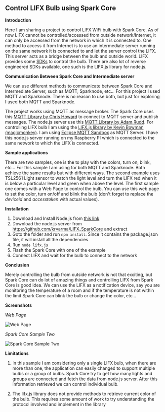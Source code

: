 Control LIFX Bulb using Spark Core
-----------------------------

**Introduction**

Here I am sharing a project to control LIFX WiFi bulb with Spark Core. As of now LIFX cannot be controlled/accessed from outside network/Internet, it can only be accessed from the network in which it is connected to. One method to access it from Internet is to use an intermediate server running on the same network it is connected to and let the server control the LIFX. This server acts as a bridge between the bulb and outside world. LIFX provides some [SDKs][1] to control the bulb. There are also lot of reverse engineered SDKs available, one such is the LIFX.js library for node.js. 

**Communication Between Spark Core and Intermediate server**

We can use different methods to communicate between Spark Core and Intermediate Server, such as MQTT, Sparknode, etc... For this project I used MQTT and Sparknode. There is no reason to use both, but just for exploring I used both MQTT and Sparknode. 

The project works using MQTT as message broker. The Spark Core uses this [MQTT Library by Chris Howard][2] to connect to MQTT server and publish messages. The node.js server use this [MQTT Library by Adam Rudd][3]. For controlling LIFX bulb I am using the [LIFX.js library by Kevin Bowman (magicmonkey)][4]. I am using 
[Eclipse MQTT Sandbox][5] as MQTT Server. I have this node.js server running on my Raspberry PI which is connected to the same network to which the LIFX is connected. 

**Sample applications**


There are two samples, one is the to play with the colors, turn on, blink, etc... For this sample I am using for both MQTT and Sparknode. Both achieve the same results but with different ways. The second example uses TSL2561 Light sensor to watch the light level and turn the LIFX red when it is below a particular level and green when above the level. 
The first sample one comes with a Web Page to control the bulb. You can use this web page to set the color, turn on/off and blink the bulb (don't forget to replace the *deviceid* and *accesstoken* with actual values).

**Installation**

 1. Download and Install Node.js from [this link][6] 
 2. Download the node.js server from https://github.com/krvarma/LIFX_SparkCore and extract 
 3. Goto the folder and run `npm install`. Since it contains the package.json file, it will install all the dependencies 
 4. Run `node lifx.js` 
 5. Flash the Spark Core with one of the example 
 6. Connect LIFX and wait for the bulb to connect to the network

**Conclusion**

Merely controlling the bulb from outside network is not that exciting, but Spark Core can do lot of amazing things and controlling LIFX from Spark Core is good idea. We can use the LIFX as a notification device, say you are monitoring the temperature of a room and if the temperature is not within the limit Spark Core can blink the bulb or change the color, etc...

**Screenshots**

*Web Page*

![Web Page][7]

*Spark Core Sample Two* 

![Spark Core Sample Two][8]

**Limitations**

 1. In this sample I am considering only a single LIFX bulb, when there
    are more than one, the application can easily changed to support
    multiple bulbs or a group of bulbs. Spark Core try to get how many
    lights and groups are connected and fetch the data from node.js
    server. After this information retrieved we can control individual
    bulb.

 2. The lifx.js library does not provide methods to retrieve current
        color of the bulb. This requires some amount of work to try
        understanding the protocol involved and implement in the library


  [1]: https://github.com/LIFX
  [2]: https://community.spark.io/t/mqtt-library-and-sample/2111
  [3]: https://github.com/adamvr/MQTT.js/
  [4]: https://github.com/magicmonkey/lifxjs
  [5]: http://iot.eclipse.org/sandbox.html
  [6]: http://nodejs.org/
  [7]: https://raw.githubusercontent.com/krvarma/LIFX_SparkCore/master/screenshots/web.jpg
  [8]: https://raw.githubusercontent.com/krvarma/LIFX_SparkCore/master/screenshots/spark.JPG